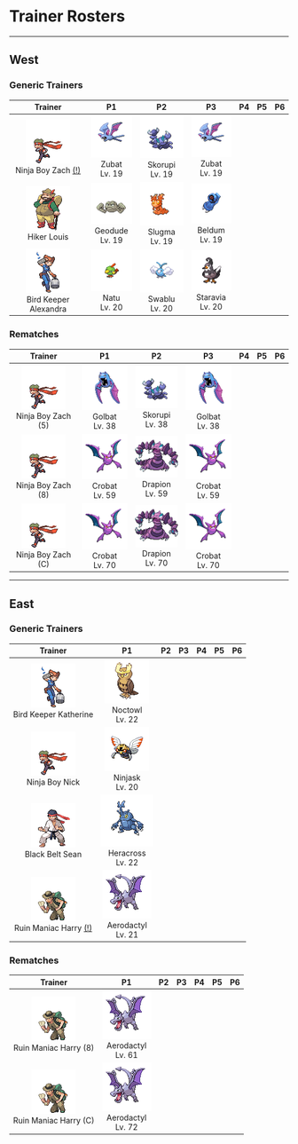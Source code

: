 # Trainer Rosters

---

## West


### Generic Trainers

| Trainer | P1 | P2 | P3 | P4 | P5 | P6 |
|:-------:|:--:|:--:|:--:|:--:|:--:|:--:|
| ![Ninja Boy Zach [(!)](#rematches)](../../assets/trainers/ninja_boy.png)<br>Ninja Boy Zach [(!)](#rematches) | ![Zubat](../../assets/sprites/zubat/front.gif)<br>Zubat<br>Lv. 19 | ![Skorupi](../../assets/sprites/skorupi/front.gif)<br>Skorupi<br>Lv. 19 | ![Zubat](../../assets/sprites/zubat/front.gif)<br>Zubat<br>Lv. 19 |
| ![Hiker Louis](../../assets/trainers/hiker.png)<br>Hiker Louis | ![Geodude](../../assets/sprites/geodude/front.gif)<br>Geodude<br>Lv. 19 | ![Slugma](../../assets/sprites/slugma/front.gif)<br>Slugma<br>Lv. 19 | ![Beldum](../../assets/sprites/beldum/front.gif)<br>Beldum<br>Lv. 19 |
| ![Bird Keeper Alexandra](../../assets/trainers/bird_keeper.png)<br>Bird Keeper Alexandra | ![Natu](../../assets/sprites/natu/front.gif)<br>Natu<br>Lv. 20 | ![Swablu](../../assets/sprites/swablu/front.gif)<br>Swablu<br>Lv. 20 | ![Staravia](../../assets/sprites/staravia/front.gif)<br>Staravia<br>Lv. 20 |


### Rematches

| Trainer | P1 | P2 | P3 | P4 | P5 | P6 |
|:-------:|:--:|:--:|:--:|:--:|:--:|:--:|
| ![Ninja Boy Zach (5)](../../assets/trainers/ninja_boy.png)<br>Ninja Boy Zach (5) | ![Golbat](../../assets/sprites/golbat/front.gif)<br>Golbat<br>Lv. 38 | ![Skorupi](../../assets/sprites/skorupi/front.gif)<br>Skorupi<br>Lv. 38 | ![Golbat](../../assets/sprites/golbat/front.gif)<br>Golbat<br>Lv. 38 |
| ![Ninja Boy Zach (8)](../../assets/trainers/ninja_boy.png)<br>Ninja Boy Zach (8) | ![Crobat](../../assets/sprites/crobat/front.gif)<br>Crobat<br>Lv. 59 | ![Drapion](../../assets/sprites/drapion/front.gif)<br>Drapion<br>Lv. 59 | ![Crobat](../../assets/sprites/crobat/front.gif)<br>Crobat<br>Lv. 59 |
| ![Ninja Boy Zach (C)](../../assets/trainers/ninja_boy.png)<br>Ninja Boy Zach (C) | ![Crobat](../../assets/sprites/crobat/front.gif)<br>Crobat<br>Lv. 70 | ![Drapion](../../assets/sprites/drapion/front.gif)<br>Drapion<br>Lv. 70 | ![Crobat](../../assets/sprites/crobat/front.gif)<br>Crobat<br>Lv. 70 |


---

## East


### Generic Trainers

| Trainer | P1 | P2 | P3 | P4 | P5 | P6 |
|:-------:|:--:|:--:|:--:|:--:|:--:|:--:|
| ![Bird Keeper Katherine](../../assets/trainers/bird_keeper.png)<br>Bird Keeper Katherine | ![Noctowl](../../assets/sprites/noctowl/front.gif)<br>Noctowl<br>Lv. 22 |
| ![Ninja Boy Nick](../../assets/trainers/ninja_boy.png)<br>Ninja Boy Nick | ![Ninjask](../../assets/sprites/ninjask/front.gif)<br>Ninjask<br>Lv. 20 |
| ![Black Belt Sean](../../assets/trainers/black_belt.png)<br>Black Belt Sean | ![Heracross](../../assets/sprites/heracross/front.gif)<br>Heracross<br>Lv. 22 |
| ![Ruin Maniac Harry [(!)](#rematches)](../../assets/trainers/ruin_maniac.png)<br>Ruin Maniac Harry [(!)](#rematches) | ![Aerodactyl](../../assets/sprites/aerodactyl/front.gif)<br>Aerodactyl<br>Lv. 21 |


### Rematches

| Trainer | P1 | P2 | P3 | P4 | P5 | P6 |
|:-------:|:--:|:--:|:--:|:--:|:--:|:--:|
| ![Ruin Maniac Harry (8)](../../assets/trainers/ruin_maniac.png)<br>Ruin Maniac Harry (8) | ![Aerodactyl](../../assets/sprites/aerodactyl/front.gif)<br>Aerodactyl<br>Lv. 61 |
| ![Ruin Maniac Harry (C)](../../assets/trainers/ruin_maniac.png)<br>Ruin Maniac Harry (C) | ![Aerodactyl](../../assets/sprites/aerodactyl/front.gif)<br>Aerodactyl<br>Lv. 72 |

